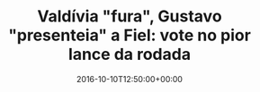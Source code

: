 ---
layout: post
title: "Valdívia \"fura\", Gustavo \"presenteia\" 
a Fiel: vote no pior lance da rodada"
date: 2016-10-10T12:50:00+00:00
external_link: "http://sportv.globo.com/site/programas/e-gol/noticia/2016/10/valdivia-fura-gustavo-presenteia-fiel-vote-no-pior-lance-da-rodada.html"
categories: news globo.com
---